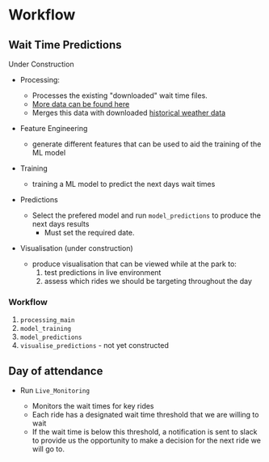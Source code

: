 # Workflow

## Wait Time Predictions
Under Construction

- Processing:
    - Processes the existing "downloaded" wait time files.
    - [More data can be found here](https://www.thrill-data.com/users/login)
    - Merges this data with downloaded [historical weather data](https://www.wunderground.com/history/monthly/fr/mauregard/LFPG/date/2024-8)

- Feature Engineering
  - generate different features that can be used to aid the training of the ML model

- Training
  - training a ML model to predict the next days wait times

- Predictions
  - Select the prefered model and run `model_predictions` to produce the next days results
    - Must set the required date.

- Visualisation (under construction)
  - produce visualisation that can be viewed while at the park to:
    1. test predictions in live environment
    2. assess which rides we should be targeting throughout the day

### Workflow
1. `processing_main`
2. `model_training`
3. `model_predictions`
4. `visualise_predictions` - not yet constructed


## Day of attendance
- Run `Live_Monitoring` 

    - Monitors the wait times for key rides
    - Each ride has a designated wait time threshold that we are willing to wait
    - If the wait time is below this threshold, a notification is sent to slack to provide us the opportunity to make a decision for the next ride we will go to.

